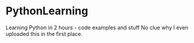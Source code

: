 # PythonLearning
Learning Python in 2 hours - code examples and stuff 
No clue why I even uploaded this in the first place.
